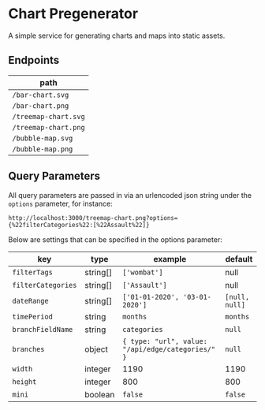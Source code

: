 # Chart Pregenerator

A simple service for generating charts and maps into static assets.

## Endpoints

| path                 |
|----------------------|
| `/bar-chart.svg`     |
| `/bar-chart.png`     |
| `/treemap-chart.svg` |
| `/treemap-chart.png` |
| `/bubble-map.svg`    |
| `/bubble-map.png`    |

## Query Parameters
All query parameters are passed in via an urlencoded json string under the `options` parameter, for instance:

`http://localhost:3000/treemap-chart.png?options={%22filterCategories%22:[%22Assault%22]}`

Below are settings that can be specified in the options parameter:

| key                | type     | example                                           | default        |
|--------------------|----------|---------------------------------------------------|----------------|
| `filterTags`       | string[] | `['wombat']`                                      | null           |
| `filterCategories` | string[] | `['Assault']`                                     | null           |
| `dateRange`        | string[] | `['01-01-2020', '03-01-2020']`                    | `[null, null]` |
| `timePeriod`       | string   | `months`                                          | `months`       |
| `branchFieldName`  | string   | `categories`                                      | `null`         |
| `branches`         | object   | `{ type: "url", value: "/api/edge/categories/" }` | `null`         |
| `width`            | integer  | 1190                                              | 1190           |
| `height`           | integer  | 800                                               | 800            |
| `mini`             | boolean  | `false`                                           | `false`        |
